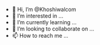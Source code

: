 - 👋 Hi, I’m @Khoshiwalcom
- 👀 I’m interested in ...
- 🌱 I’m currently learning ...
- 💞️ I’m looking to collaborate on ...
- 📫 How to reach me ...

<!---
Khoshiwalcom/Khoshiwalcom is a ✨ special ✨ repository because its `README.md` (this file) appears on your GitHub profile.
You can click the Preview link to take a look at your changes.
--->
